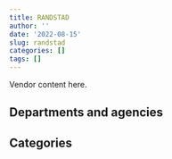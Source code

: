 ```yaml
---
title: RANDSTAD
author: ''
date: '2022-08-15'
slug: randstad
categories: []
tags: []
---
```


<script src="/rmarkdown-libs/htmlwidgets/htmlwidgets.js"></script>
<link href="/rmarkdown-libs/datatables-css/datatables-crosstalk.css" rel="stylesheet" />
<script src="/rmarkdown-libs/datatables-binding/datatables.js"></script>
<script src="/rmarkdown-libs/jquery/jquery-3.6.0.min.js"></script>
<link href="/rmarkdown-libs/dt-core-bootstrap/css/dataTables.bootstrap.min.css" rel="stylesheet" />
<link href="/rmarkdown-libs/dt-core-bootstrap/css/dataTables.bootstrap.extra.css" rel="stylesheet" />
<script src="/rmarkdown-libs/dt-core-bootstrap/js/jquery.dataTables.min.js"></script>
<script src="/rmarkdown-libs/dt-core-bootstrap/js/dataTables.bootstrap.min.js"></script>
<link href="/rmarkdown-libs/crosstalk/css/crosstalk.min.css" rel="stylesheet" />
<script src="/rmarkdown-libs/crosstalk/js/crosstalk.min.js"></script>
<script src="/rmarkdown-libs/htmlwidgets/htmlwidgets.js"></script>
<link href="/rmarkdown-libs/datatables-css/datatables-crosstalk.css" rel="stylesheet" />
<script src="/rmarkdown-libs/datatables-binding/datatables.js"></script>
<script src="/rmarkdown-libs/jquery/jquery-3.6.0.min.js"></script>
<link href="/rmarkdown-libs/dt-core-bootstrap/css/dataTables.bootstrap.min.css" rel="stylesheet" />
<link href="/rmarkdown-libs/dt-core-bootstrap/css/dataTables.bootstrap.extra.css" rel="stylesheet" />
<script src="/rmarkdown-libs/dt-core-bootstrap/js/jquery.dataTables.min.js"></script>
<script src="/rmarkdown-libs/dt-core-bootstrap/js/dataTables.bootstrap.min.js"></script>
<link href="/rmarkdown-libs/crosstalk/css/crosstalk.min.css" rel="stylesheet" />
<script src="/rmarkdown-libs/crosstalk/js/crosstalk.min.js"></script>

Vendor content here.

## Departments and agencies

<div id="htmlwidget-1" style="width:100%;height:auto;" class="datatables html-widget"></div>
<script type="application/json" data-for="htmlwidget-1">{"x":{"style":"bootstrap","filter":"none","vertical":false,"data":[["<a href=\"/departments/aafc-aac/\">Agriculture and Agri-Food Canada<\/a>","<a href=\"/departments/aandc-aadnc/\">Crown-Indigenous Relations and Northern Affairs Canada<\/a>","<a href=\"/departments/atssc-scdata/\">Administrative Tribunals Support Service of Canada<\/a>","<a href=\"/departments/cbsa-asfc/\">Canada Border Services Agency<\/a>","<a href=\"/departments/cer-rec/\">Canada Energy Regulator<\/a>","<a href=\"/departments/cfia-acia/\">Canadian Food Inspection Agency<\/a>","<a href=\"/departments/cic/\">Immigration, Refugees and Citizenship Canada<\/a>","<a href=\"/departments/cihr-irsc/\">Canadian Institutes of Health Research<\/a>","<a href=\"/departments/cnsc-ccsn/\">Canadian Nuclear Safety Commission<\/a>","<a href=\"/departments/cra-arc/\">Canada Revenue Agency<\/a>","<a href=\"/departments/csc-scc/\">Correctional Service of Canada<\/a>","<a href=\"/departments/dfatd-maecd/\">Global Affairs Canada<\/a>","<a href=\"/departments/dfo-mpo/\">Fisheries and Oceans Canada<\/a>","<a href=\"/departments/dnd-mdn/\">National Defence<\/a>","<a href=\"/departments/ec/\">Environment and Climate Change Canada<\/a>","<a href=\"/departments/elections/\">Elections Canada<\/a>","<a href=\"/departments/esdc-edsc/\">Employment and Social Development Canada<\/a>","<a href=\"/departments/fintrac-canafe/\">Financial Transactions and Reports Analysis Centre of Canada<\/a>","<a href=\"/departments/hc-sc/\">Health Canada<\/a>","<a href=\"/departments/ic/\">Innovation, Science and Economic Development Canada<\/a>","<a href=\"/departments/isc-sac/\">Indigenous Services Canada<\/a>","<a href=\"/departments/nfb-onf/\">National Film Board<\/a>","<a href=\"/departments/nrc-cnrc/\">National Research Council Canada<\/a>","<a href=\"/departments/nrcan-rncan/\">Natural Resources Canada<\/a>","<a href=\"/departments/osfi-bsif/\">Office of the Superintendent of Financial Institutions Canada<\/a>","<a href=\"/departments/osgg-bsgg/\">Office of the Secretary to the Governor General<\/a>","<a href=\"/departments/pco-bcp/\">Privy Council Office<\/a>","<a href=\"/departments/phac-aspc/\">Public Health Agency of Canada<\/a>","<a href=\"/departments/psc-cfp/\">Public Service Commission of Canada<\/a>","<a href=\"/departments/pwgsc-tpsgc/\">Public Services and Procurement Canada<\/a>","<a href=\"/departments/ssc-spc/\">Shared Services Canada<\/a>","<a href=\"/departments/tbs-sct/\">Treasury Board of Canada Secretariat<\/a>","<a href=\"/departments/tc/\">Transport Canada<\/a>","<a href=\"/departments/vac-acc/\">Veterans Affairs Canada<\/a>"],["$     86,377.20","$      9,108.28","$    115,292.81","$  5,327,832.06","$     33,604.91","$    100,430.70","$  5,341,015.00","$     86,788.70","$    210,792.41","$ 14,236,274.73","$     19,314.95","$    728,598.16","$     24,993.40","$    316,279.49","$    593,507.03",null,"$  1,134,769.44",null,"$    116,803.50","$     47,083.33","$     10,615.50","$     28,246.90","$     31,538.58","$     57,556.88","$    418,838.93",null,null,"$     32,467.07",null,"$     18,900.00","$    691,339.03","$     11,316.78","$     29,246.79","$     13,763.40"],["$  1,266,264.74","$      4,074.75","$     30,542.54","$  4,408,780.62",null,"$    149,362.60","$  7,731,583.79",null,"$    386,959.36","$  3,541,700.95",null,"$    825,363.76","$    160,780.01","$  1,649,455.87","$     37,479.16","$    465,057.80","$  1,844,084.11",null,"$    687,071.75","$    789,405.96",null,"$     13,423.62","$        873.94","$     11,512.44","$    104,422.86","$    295,989.03",null,"$     17,522.72","$    106,124.86","$     41,754.28","$    700,259.44","$    692,655.80","$     60,756.43",null],["$  2,244,207.71",null,null,"$  4,924,387.03",null,"$    149,771.81","$  9,306,908.89",null,"$    450,749.38","$    668,728.49",null,"$    643,860.17","$    564,210.14","$  1,959,515.81","$     37,581.84","$    602,469.32","$  2,069,393.95","$    151,872.00","$    892,650.06","$  1,851,043.05",null,"$      4,439.91",null,"$     40,129.13",null,"$     49,466.66","$     50,602.12",null,"$    223,228.16","$      4,916.05","$    674,221.72","$    824,823.91","$      5,232.22",null],["$    971,811.25",null,null,"$  3,214,448.39",null,"$    149,362.60","$  6,654,668.65",null,"$    307,675.99","$  1,900,981.00",null,"$    923,110.50","$     67,482.35","$  1,944,344.10","$  1,153,638.68","$    358,165.45","$  7,366,048.13",null,"$    328,992.76","$  1,537,014.47",null,null,"$          0.00","$     39,863.35",null,null,"$     62,397.88",null,"$    222,618.25","$    755,326.00","$    619,933.30","$    800,275.61","$     29,380.93",null]],"container":"<table class=\"table table-striped table-hover row-border order-column display\">\n  <thead>\n    <tr>\n      <th>Department<\/th>\n      <th>2017-2018<\/th>\n      <th>2018-2019<\/th>\n      <th>2019-2020<\/th>\n      <th>2020-2021<\/th>\n    <\/tr>\n  <\/thead>\n<\/table>","options":{"order":[[4,"desc"]],"pageLength":10,"autoWidth":true,"columnDefs":[],"orderClasses":false}},"evals":[],"jsHooks":[]}</script>

## Categories

<div id="htmlwidget-2" style="width:100%;height:auto;" class="datatables html-widget"></div>
<script type="application/json" data-for="htmlwidget-2">{"x":{"style":"bootstrap","filter":"none","vertical":false,"data":[["<a href=\"/categories/1_facilities_and_construction/\">Facilities and construction<\/a>","<a href=\"/categories/10_office_management/\">Office management<\/a>","<a href=\"/categories/2_professional_services/\">Professional services<\/a>","<a href=\"/categories/3_information_technology/\">Information technology<\/a>","<a href=\"/categories/6_industrial_products_and_services/\">Industrial products and services<\/a>","<a href=\"/categories/9_human_capital/\">Human capital<\/a>"],[null,"$     65,663.84","$    858,406.85","$ 28,948,625.27",null,null],[null,"$    167,603.51","$  3,645,726.13","$ 22,055,679.53","$     16,290.08","$    137,963.96"],["$      5,232.22","$    168,062.70","$  4,637,590.67","$ 23,457,795.59",null,"$    125,728.32"],["$     29,380.93","$    167,603.51","$  5,755,855.21","$ 23,329,315.17",null,"$    125,384.80"]],"container":"<table class=\"table table-striped table-hover row-border order-column display\">\n  <thead>\n    <tr>\n      <th>Category<\/th>\n      <th>2017-2018<\/th>\n      <th>2018-2019<\/th>\n      <th>2019-2020<\/th>\n      <th>2020-2021<\/th>\n    <\/tr>\n  <\/thead>\n<\/table>","options":{"order":[[4,"desc"]],"pageLength":20,"autoWidth":true,"columnDefs":[],"orderClasses":false,"lengthMenu":[10,20,25,50,100]}},"evals":[],"jsHooks":[]}</script>
